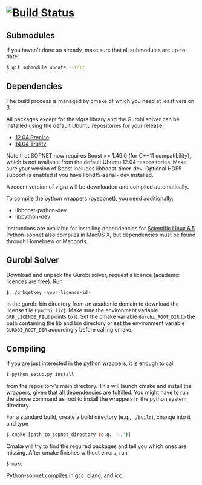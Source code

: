 [![Build Status](https://travis-ci.org/catsop/python-sopnet.svg?branch=master)](https://travis-ci.org/catsop/python-sopnet)
===========

Submodules
----------

If you haven't done so already, make sure that all submodules are up-to-date:

```sh
$ git submodule update --init
```

Dependencies
------------

The build process is managed by cmake of which you need at least version 3.

All packages except for the vigra library and the Gurobi solver can be
installed using the default Ubuntu repositories for your release:

* [12.04 Precise](packagelist-ubuntu-12.04-apt.txt)
* [14.04 Trusty](packagelist-ubuntu-14.04-apt.txt)

Note that SOPNET now requires Boost >= 1.49.0 (for C++11 compatibility), which
is not available from the default Ubuntu 12.04 respositories. Make sure your
version of Boost includes libboost-timer-dev. Optional HDF5 support is enabled
if you have libhdf5-serial- dev installed.

A recent version of vigra will be downloaded and compiled automatically.

To compile the python wrappers (pysopnet), you need additionally:

* libboost-python-dev
* libpython-dev

Instructions are available for installing dependencies for
[Scientific Linux 6.5](https://github.com/catsop/python-sopnet/wiki/Compiling-in-Scientific-Linux-6.5).
Python-sopnet also compiles in MacOS X, but dependencies must be found through
Homebrew or Macports.

Gurobi Solver
-------------

Download and unpack the Gurobi solver, request a licence (academic licences are
free). Run

```sh
$ ./grbgetkey <your-licence-id>
```

in the gurobi bin directory from an academic domain to download the license file
(`gurobi.lic`). Make sure the environment variable `GRB_LICENCE_FILE` points to
it. Set the cmake variable `Gurobi_ROOT_DIR` to the path containing the lib and
bin directory or set the environment variable `GUROBI_ROOT_DIR` accordingly
before calling cmake.

Compiling
---------

If you are just interested in the python wrappers, it is enough to call

```sh
$ python setup.py install
```

from the repository's main directory. This will launch cmake and install the
wrappers, given that all dependencies are fulfilled. You might have to run the
above command as root to install the wrappers in the python system directory.

For a standard build, create a build directory (e.g., `./build`), change into it
and type

```sh
$ cmake [path_to_sopnet_directory (e.g. '..')]
```

Cmake will try to find the required packages and tell you which ones are
missing. After cmake finishes without errors, run

```sh
$ make
```

Python-sopnet compiles in gcc, clang, and icc.

